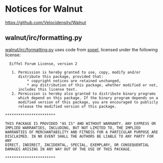 # Notices for Walnut

https://github.com/Velocidensity/Walnut

## walnut/irc/formatting.py
[walnut/irc/formatting.py](https://github.com/Velocidensity/Walnut/walnut/irc/formatting.py) uses code from [sopel](https://github.com/sopel-irc/sopel/blob/fdc1d165/sopel/formatting.py), licensed under the following license:

```
  Eiffel Forum License, version 2

   1. Permission is hereby granted to use, copy, modify and/or
      distribute this package, provided that:
          * copyright notices are retained unchanged,
          * any distribution of this package, whether modified or not,
      includes this license text.
   2. Permission is hereby also granted to distribute binary programs
      which depend on this package. If the binary program depends on a
      modified version of this package, you are encouraged to publicly
      release the modified version of this package.

***********************

THIS PACKAGE IS PROVIDED "AS IS" AND WITHOUT WARRANTY. ANY EXPRESS OR
IMPLIED WARRANTIES, INCLUDING, BUT NOT LIMITED TO, THE IMPLIED
WARRANTIES OF MERCHANTABILITY AND FITNESS FOR A PARTICULAR PURPOSE ARE
DISCLAIMED. IN NO EVENT SHALL THE AUTHORS BE LIABLE TO ANY PARTY FOR ANY
DIRECT, INDIRECT, INCIDENTAL, SPECIAL, EXEMPLARY, OR CONSEQUENTIAL
DAMAGES ARISING IN ANY WAY OUT OF THE USE OF THIS PACKAGE.

***********************
```
